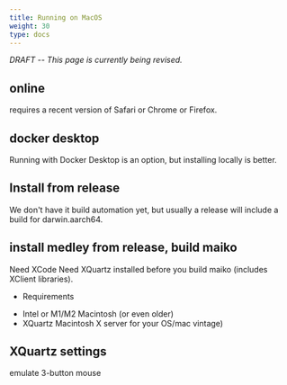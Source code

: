 ```yaml
---
title: Running on MacOS
weight: 30
type: docs
---
```


*DRAFT -- This page is currently being revised.*


## online
 requires a recent version of Safari or Chrome or Firefox.

## docker desktop

Running with Docker Desktop is an option, but installing locally is better.

## Install from release


We don't have it build automation yet, but usually a release will include a build for darwin.aarch64.

## install medley from release, build maiko

Need XCode
Need XQuartz installed before you build maiko (includes XClient libraries).

* Requirements

- Intel or M1/M2 Macintosh (or even older)
- XQuartz Macintosh X server for your OS/mac vintage)


## XQuartz settings

emulate 3-button mouse
